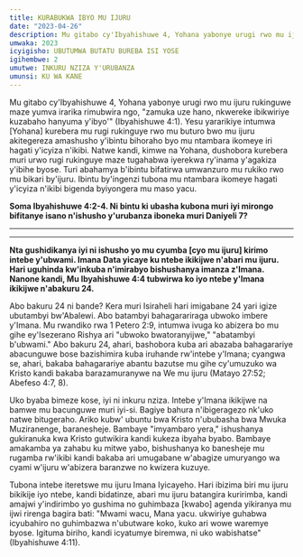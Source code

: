 ```yaml
---
title: KURABUKWA IBYO MU IJURU
date: "2023-04-26"
description: Mu gitabo cy'Ibyahishuwe 4, Yohana yabonye urugi rwo mu ijuru rukinguwe maze yumva irarika rimubwira ngo, "zamuka uze hano...
umwaka: 2023
icyigisho: UBUTUMWA BUTATU BUREBA ISI YOSE
igihembwe: 2
umutwe: INKURU NZIZA Y'URUBANZA
umunsi: KU WA KANE
---
```


Mu gitabo cy'Ibyahishuwe 4, Yohana yabonye urugi rwo mu ijuru rukinguwe maze yumva irarika rimubwira ngo, "zamuka uze hano, nkwereke ibikwiriye kuzabaho hanyuma y'ibyo'" (<span class="verse">Ibyahishuwe 4:1</span>). Yesu yararikiye intumwa [Yohana] kurebera mu rugi rukinguye rwo mu buturo bwo mu ijuru akitegereza amashusho y'ibintu bihoraho byo mu ntambara ikomeye iri hagati y'icyiza n'ikibi. Natwe kandi, kimwe na Yohana, dushobora kurebera muri urwo rugi rukinguye maze tugahabwa iyerekwa ry'inama y'agakiza y'ibihe byose. Turi abahamya b'ibintu bifatirwa umwanzuro mu rukiko rwo mu bikari by'ijuru. Ibintu by'ingenzi tubona mu ntambara ikomeye hagati y'icyiza n'ikibi bigenda byiyongera mu maso yacu.

**Soma <span class="verse">Ibyahishuwe 4:2-4</span>. Ni bintu ki ubasha kubona muri iyi mirongo bifitanye isano n'ishusho y'urubanza iboneka muri Daniyeli 7?**

---
---

**Nta gushidikanya iyi ni ishusho yo mu cyumba [cyo mu ijuru] kirimo intebe y'ubwami. Imana Data yicaye ku ntebe ikikijwe n'abari mu ijuru. Hari uguhinda kw'inkuba n'imirabyo bishushanya imanza z'Imana. Nanone kandi, Mu <span class="verse">Ibyahishuwe 4:4</span> tubwirwa ko iyo ntebe y'Imana ikikijwe n'abakuru 24.**

Abo bakuru 24 ni bande? Kera muri Isiraheli hari imigabane 24 yari igize ubutambyi bw'Abalewi. Abo batambyi bahagarariraga ubwoko imbere y'Imana. Mu rwandiko rwa <span class="verse">1 Petero 2:9</span>, intumwa ivuga ko abizera bo mu gihe ey'Isezerano Rishya ari "ubwoko bwatoranyijwe," "abatambyi b'ubwami." Abo bakuru 24, ahari, bashobora kuba ari abazaba bahagarariye abacunguwe bose bazishimira kuba iruhande rw'intebe y'Imana; cyangwa se, ahari, bakaba bahagarariye abantu bazutse mu gihe cy'umuzuko wa Kristo kandi bakaba barazamuranywe na We mu ijuru (<span class="verse">Matayo 27:52</span>; <span class="verse">Abefeso 4:7</span>, 8).

Uko byaba bimeze kose, iyi ni inkuru nziza. Intebe y'Imana ikikijwe na bamwe mu bacunguwe muri iyi-si. Bagiye bahura n'ibigeragezo nk'uko natwe bitugeraho. Ariko kubw' ubuntu bwa Kristo n'ububasha bwa Mwuka Muziranenge, baranesheje. Bambaye "imyambaro yera," ishushanya gukiranuka kwa Kristo gutwikira kandi kukeza ibyaha byabo. Bambaye amakamba ya zahabu ku mitwe yabo, bishushanya ko banesheje mu rugamba rw'ikibi kandi bakaba ari umugabane w'abagize umuryango wa cyami w'ijuru w'abizera baranzwe no kwizera kuzuye.

Tubona intebe iteretswe mu ijuru Imana Iyicayeho. Hari ibizima biri mu ijuru bikikije iyo ntebe, kandi bidatinze, abari mu ijuru batangira kuririmba, kandi amajwi y'indirimbo yo gushima no guhimbaza [kwabo] agenda yikiranya mu ijwi rirenga bagira bati: "Mwami wacu, Mana yacu. ukwiriye guhabwa icyubahiro no guhimbazwa n'ubutware koko, kuko ari wowe waremye byose. Igituma biriho, kandi icyatumye biremwa, ni uko wabishatse" (<span class="verse">Ibyahishuwe 4:11</span>).
